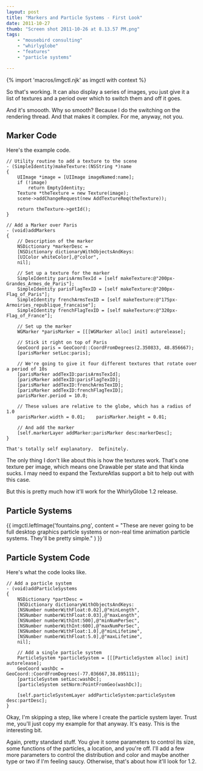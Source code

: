 ```yaml
---
layout: post
title: "Markers and Particle Systems - First Look"
date: 2011-10-27
thumb: "Screen shot 2011-10-26 at 8.13.57 PM.png"
tags: 
    - "mousebird consulting" 
    - "whirlyglobe"
    - "features"
    - "particle systems"

---
```


{% import 'macros/imgctl.njk' as imgctl with context %}

So that's working.  It can also display a series of images, you just give it a list of textures and a period over which to switch them and off it goes.

And it's smoooth.  Why so smooth?  Because I do the switching on the rendering thread.  And that makes it complex.  For me, anyway, not you.

## Marker Code

Here's the example code.

    // Utility routine to add a texture to the scene
    - (SimpleIdentity)makeTexture:(NSString *)name
    {
        UIImage *image = [UIImage imageNamed:name];
        if (!image)
            return EmptyIdentity;
        Texture *theTexture = new Texture(image);
        scene->addChangeRequest(new AddTextureReq(theTexture));
    
        return theTexture->getId();
    }
    
    // Add a Marker over Paris
    - (void)addMarkers
    {
        // Description of the marker
        NSDictionary *markerDesc =
        [NSDictionary dictionaryWithObjectsAndKeys:
        [UIColor whiteColor],@"color",
        nil];
        
        // Set up a texture for the marker
        SimpleIdentity parisArmsTexId = [self makeTexture:@"200px-Grandes_Armes_de_Paris"];
        SimpleIdentity parisFlagTexID = [self makeTexture:@"200px-Flag_of_Paris"];
        SimpleIdentity frenchArmsTexID = [self makeTexture:@"175px-Armoiries_republique_francaise"];
        SimpleIdentity frenchFlagTexID = [self makeTexture:@"320px-Flag_of_France"];
    
        // Set up the marker
        WGMarker *parisMarker = [[[WGMarker alloc] init] autorelease];
        
        // Stick it right on top of Paris
        GeoCoord paris = GeoCoord::CoordFromDegrees(2.350833, 48.856667);
        [parisMarker setLoc:paris];
    
        // We're going to give it four different textures that rotate over a period of 10s
        [parisMarker addTexID:parisArmsTexId];
        [parisMarker addTexID:parisFlagTexID];
        [parisMarker addTexID:frenchArmsTexID];
        [parisMarker addTexID:frenchFlagTexID];
        parisMarker.period = 10.0;
    
        // These values are relative to the globe, which has a radius of 1.0
        parisMarker.width = 0.01;    parisMarker.height = 0.01;
        
        // And add the marker
        [self.markerLayer addMarker:parisMarker desc:markerDesc];
    }
    
    That's totally self explanatory.  Definitely.

The only thing I don't like about this is how the textures work.  That's one texture per image, which means one Drawable per state and that kinda sucks.  I may need to expand the TextureAtlas support a bit to help out with this case.

But this is pretty much how it'll work for the WhirlyGlobe 1.2 release.

## Particle Systems

{{ imgctl.leftImage('fountains.png', content = "These are never going to be full desktop graphics particle systems or non-real time animation particle systems.  They'll be pretty simple." ) }}

## Particle System Code

Here's what the code looks like.

    // Add a particle system
    - (void)addParticleSystems
    {
        NSDictionary *partDesc =
        [NSDictionary dictionaryWithObjectsAndKeys:
        [NSNumber numberWithFloat:0.02],@"minLength",
        [NSNumber numberWithFloat:0.03],@"maxLength",
        [NSNumber numberWithInt:500],@"minNumPerSec",
        [NSNumber numberWithInt:600],@"maxNumPerSec",
        [NSNumber numberWithFloat:1.0],@"minLifetime",
        [NSNumber numberWithFloat:5.0],@"maxLifetime",
        nil];
        
        // Add a single particle system
        ParticleSystem *particleSystem = [[[ParticleSystem alloc] init] autorelease];
        GeoCoord washDc = GeoCoord::CoordFromDegrees(-77.036667,38.895111);
        [particleSystem setLoc:washDc];
        [particleSystem setNorm:PointFromGeo(washDc)];
        
        [self.particleSystemLayer addParticleSystem:particleSystem desc:partDesc];
    }

Okay, I'm skipping a step, like where I create the particle system layer.  Trust me, you'll just copy my example for that anyway.  It's easy.  This is the interesting bit.

Again, pretty standard stuff.  You give it some parameters to control its size, some functions of the particles, a location, and you're off.  I'll add a few more parameters to control the distribution and color and maybe another type or two if I'm feeling saucy.  Otherwise, that's about how it'll look for 1.2.
